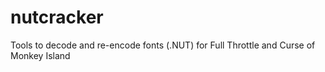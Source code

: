 # nutcracker
Tools to decode and re-encode fonts (.NUT) for Full Throttle and Curse of Monkey Island
